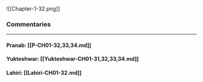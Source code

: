 ![[Chapter-1-32.png]]

### Commentaries

---

#### Pranab: [[P-CH01-32,33,34.md]]

#### Yukteshwar: [[Yukteshwar-CH01-31,32,33,34.md]]

#### Lahiri: [[Lahiri-CH01-32.md]]
